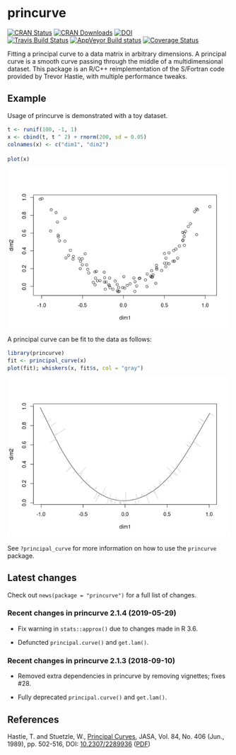 
<!-- README.md is generated from README.Rmd. Please edit that file -->

# princurve

[![CRAN
Status](https://www.r-pkg.org/badges/version/princurve)](https://cran.r-project.org/package=princurve)
[![CRAN
Downloads](https://cranlogs.r-pkg.org/badges/princurve)](https://cran.r-project.org/package=princurve)
[![DOI](https://zenodo.org/badge/125849601.svg)](https://zenodo.org/badge/latestdoi/125849601)  
[![Travis Build
Status](https://travis-ci.org/rcannood/princurve.svg?branch=master)](https://travis-ci.org/rcannood/princurve)
[![AppVeyor Build
status](https://ci.appveyor.com/api/projects/status/kqlxkg73jm3vmuwe?svg=true)](https://ci.appveyor.com/project/dynverse/princurve)
[![Coverage
Status](https://codecov.io/gh/rcannood/princurve/branch/master/graph/badge.svg)](https://codecov.io/gh/rcannood/princurve?branch=master)

Fitting a principal curve to a data matrix in arbitrary dimensions. A
principal curve is a smooth curve passing through the middle of a
multidimensional dataset. This package is an R/C++ reimplementation of
the S/Fortran code provided by Trevor Hastie, with multiple performance
tweaks.

## Example

Usage of princurve is demonstrated with a toy dataset.

``` r
t <- runif(100, -1, 1)
x <- cbind(t, t ^ 2) + rnorm(200, sd = 0.05)
colnames(x) <- c("dim1", "dim2")

plot(x)
```

![](man/figures/README_example-1.png)<!-- -->

A principal curve can be fit to the data as follows:

``` r
library(princurve)
fit <- principal_curve(x)
plot(fit); whiskers(x, fit$s, col = "gray")
```

![](man/figures/README_princurve-1.png)<!-- -->

See `?principal_curve` for more information on how to use the
`princurve` package.

## Latest changes

Check out `news(package = "princurve")` for a full list of
changes.

<!-- This section gets automatically generated from inst/NEWS.md, and also generates inst/NEWS -->

### Recent changes in princurve 2.1.4 (2019-05-29)

  - Fix warning in `stats::approx()` due to changes made in R 3.6.

  - Defuncted `principal.curve()` and `get.lam()`.

### Recent changes in princurve 2.1.3 (2018-09-10)

  - Removed extra dependencies in princurve by removing vignettes; fixes
    \#28.

  - Fully deprecated `principal.curve()` and `get.lam()`.

## References

Hastie, T. and Stuetzle, W., [Principal
Curves](https://www.jstor.org/stable/2289936), JASA, Vol. 84, No. 406
(Jun., 1989), pp. 502-516, DOI:
[10.2307/2289936](http://doi.org/10.2307/2289936)
([PDF](https://web.stanford.edu/~hastie/Papers/principalcurves.pdf))
